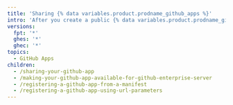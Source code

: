 ```yaml
---
title: 'Sharing {% data variables.product.prodname_github_apps %}'
intro: 'After you create a public {% data variables.product.prodname_github_app %}, you can share your {% data variables.product.prodname_github_app %} with other {% data variables.product.company_short %} users.'
versions:
  fpt: '*'
  ghes: '*'
  ghec: '*'
topics:
  - GitHub Apps
children:
  - /sharing-your-github-app
  - /making-your-github-app-available-for-github-enterprise-server
  - /registering-a-github-app-from-a-manifest
  - /registering-a-github-app-using-url-parameters
---
```


